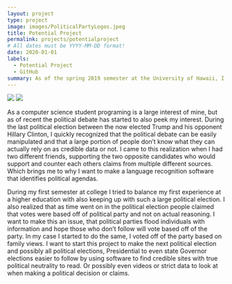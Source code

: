 ```yaml
---
layout: project
type: project
image: images/PoliticalPartyLogos.jpeg
title: Potential Project
permalink: projects/potentialproject
# All dates must be YYYY-MM-DD format!
date: 2020-01-01
labels:
  - Potential Project
  - GitHub
summary: As of the spring 2019 semester at the University of Hawaii, I want to build a language recognition program that identifies the political standing of a writer. 
---
```

<div class="ui small rounded images">
  <img class="ui image" src="{{ site.baseurl }}/images/TumpvsHillary.jpg">
  <img class="ui image" src="{{ site.baseurl }}/images/HawaiiRail.jpg">
</div>

As a computer science student programing is a large interest of mine, but as of recent the political debate has started to also peek my interest. During the last political election between the now elected Trump and his opponent Hillary Clinton, I quickly recognized that the political debate can be easily manipulated and that a large portion of people don’t know what they can actually rely on as credible data or not. I came to this realization when I had two different friends, supporting the two opposite candidates who would support and counter each others claims from multiple different sources. Which brings me to why I want to make a language recognition software that identifies political agendas. 

During my first semester at college I tried to balance my first experience at a higher education with also keeping up with such a large political election. I also realized that as time went on in the political election people claimed that votes were based off of political party and not on actual reasoning. I want to make this an issue, that political parties flood individuals with information and hope those who don’t follow will vote based off of the party. In my case I started to do the same, I voted off of the party based on family views. I want to start this project to make the next political election and possibly all political elections, Presidential to even state Governor elections easier to follow by using software to find credible sites with true political neutrality to read. Or possibly even videos or strict data to look at when making a political decision or claims. 

